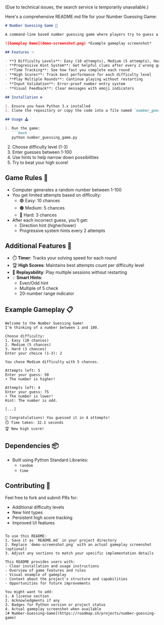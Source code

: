 (Due to technical issues, the search service is temporarily unavailable.)

Here's a comprehensive README.md file for your Number Guessing Game:

```markdown
# Number Guessing Game 🔢

A command-line based number guessing game where players try to guess a randomly generated number within limited attempts. Features multiple difficulty levels, smart hints, time tracking, and high score system.

![Gameplay Demo](demo-screenshot.png) *Example gameplay screenshot*

## Features ✨

- **3 Difficulty Levels**: Easy (10 attempts), Medium (5 attempts), Hard (3 attempts)
- **Progressive Hint System**: Get helpful clues after every 2 wrong guesses
- **Time Tracking**: See how fast you complete each round
- **High Scores**: Track best performance for each difficulty level
- **Play Multiple Rounds**: Continue playing without restarting
- **Input Validation**: Error-proof number entry system
- **Visual Feedback**: Clear messages with emoji indicators

## Installation ⚙️

1. Ensure you have Python 3.x installed
2. Clone the repository or copy the code into a file named `number_guessing_game.py`

## Usage 🕹️

1. Run the game:
   ```bash
   python number_guessing_game.py
   ```
2. Choose difficulty level (1-3)
3. Enter guesses between 1-100
4. Use hints to help narrow down possibilities
5. Try to beat your high score!

## Game Rules 📜

- Computer generates a random number between 1-100
- You get limited attempts based on difficulty:
  - 🟢 Easy: 10 chances
  - 🟠 Medium: 5 chances
  - 🔴 Hard: 3 chances
- After each incorrect guess, you'll get:
  - Direction hint (higher/lower)
  - Progressive system hints every 2 attempts

## Additional Features 🌟

- ⏱️ **Timer**: Tracks your solving speed for each round
- 🏆 **High Scores**: Maintains best attempts count per difficulty level
- 🔄 **Replayability**: Play multiple sessions without restarting
- 💡 **Smart Hints**:
  - Even/Odd hint
  - Multiple of 5 check
  - 20-number range indicator

## Example Gameplay 📋

```plaintext
Welcome to the Number Guessing Game!
I'm thinking of a number between 1 and 100.

Choose difficulty:
1. Easy (10 chances)
2. Medium (5 chances)
3. Hard (3 chances)
Enter your choice (1-3): 2

You chose Medium difficulty with 5 chances.

Attempts left: 5
Enter your guess: 50
⬆️ The number is higher!

Attempts left: 4
Enter your guess: 75
⬇️ The number is lower!
Hint: The number is odd.

[...]

🎉 Congratulations! You guessed it in 4 attempts!
⏱️ Time taken: 32.1 seconds
🏆 New high score!
```

## Dependencies 📦

- Built using Python Standard Libraries:
  - `random`
  - `time`

## Contributing 🤝

Feel free to fork and submit PRs for:
- Additional difficulty levels
- New hint types
- Persistent high score tracking
- Improved UI features

```

To use this README:
1. Save it as `README.md` in your project directory
2. Replace `demo-screenshot.png` with an actual gameplay screenshot (optional)
3. Adjust any sections to match your specific implementation details

This README provides users with:
- Clear installation and usage instructions
- Overview of game features and rules
- Visual example of gameplay
- Context about the project's structure and capabilities
- Opportunities for future improvements

You might want to add:
1. A license section
2. Acknowledgments if any
3. Badges for Python version or project status
4. Actual gameplay screenshot when available
[# Number-Guessing-Game](https://roadmap.sh/projects/number-guessing-game)
